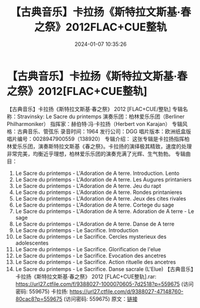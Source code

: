 ﻿---
title: 【古典音乐】卡拉扬《斯特拉文斯基·春之祭》2012FLAC+CUE整轨
date: 2024-01-07 10:35:26
categories: 古典音乐、新世纪、纯音雅乐
tags: 纯音雅乐
---
# 【古典音乐】卡拉扬《斯特拉文斯基·春之祭》2012[FLAC+CUE整轨]

【古典音乐】卡拉扬《斯特拉文斯基·春之祭》 2012
[FLAC+CUE/整轨]
专辑名称：Stravinsky: Le Sacre du printemps
演奏乐团：柏林爱乐乐团（Berliner Philharmoniker）
指挥家：赫伯特·冯·卡拉扬（Herbert von Karajan）
专辑风格：古典音乐、管弦乐
录音时间：1964
发行公司：DGG
唱片版本：欧洲纸盒版
唱片编号：0028947900559（138920）
专辑介绍：
这张专辑是卡拉扬指挥柏林爱乐乐团，演奏斯特拉文斯基《春之祭》。卡拉扬的演绎极其精致，速度的处理非常完美，均衡近乎理想，柏林爱乐乐团的演奏充满了光辉、生气勃勃。
专辑曲目：
01. Le Sacre du printemps - L'Adoration de A terre.
Introduction. Lento
02. Le Sacre du printemps - L'Adoration de A terre. Les Augures
printaniers
03. Le Sacre du printemps - L'Adoration de A terre. Jeu du
rapt
04. Le Sacre du printemps - L'Adoration de A terre. Rondes
printanieres
05. Le Sacre du printemps - L'Adoration de A terre. Jeux des
cites rivales
06. Le Sacre du printemps - L'Adoration de A terre. Cortege du
sage
07. Le Sacre du printemps - L'Adoration de A terre. Adoration de
A terre - Le sage
08. Le Sacre du printemps - L'Adoration de A terre. Danse de A
terre
09. Le Sacre du printemps - Le Sacrifice. Introduction
10. Le Sacre du printemps - Le Sacrifice. Cercles mysterieux des
adolescentes
11. Le Sacre du printemps - Le Sacrifice. Glorification de
l'elue
12. Le Sacre du printemps - Le Sacrifice. Evocation des
ancetres
13. Le Sacre du printemps - Le Sacrifice. Action rituelle des
ancetres
14. Le Sacre du printemps - Le Sacrifice. Danse sacrale
(L'Elue)
【古典音乐】卡拉扬《斯特拉文斯基·春之祭》 2012 [FLAC+CUE整轨].rar: https://url27.ctfile.com/f/9388027-1000070605-7d2518?p=559675
(访问密码: 559675)
卡拉扬: https://url27.ctfile.com/d/9388027-47148760-80cac8?p=559675
(访问密码: 559675)
原文：[链接](https://blog.sina.com.cn/s/blog_1647c7e7601031445.html)